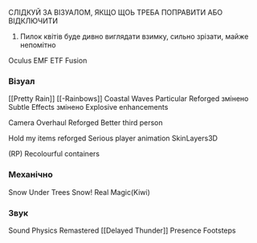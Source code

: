 
СЛІДКУЙ ЗА ВІЗУАЛОМ, ЯКЩО ЩОЬ ТРЕБА ПОПРАВИТИ АБО ВІДКЛЮЧИТИ
1) Пилок квітів буде дивно виглядати взимку, сильно зрізати, майже непомітно

Oculus
EMF
ETF
Fusion
### Візуал
[[Pretty Rain]]
[[-Rainbows]]
Coastal Waves
Particular Reforged змінено
Subtle Effects змінено
Explosive enhancements

Camera Overhaul Reforged
Better third person

Hold my items reforged
Serious player animation
SkinLayers3D

(RP) Recolourful containers
### Механічно
Snow Under Trees
Snow! Real Magic(Kiwi)
### Звук
Sound Physics Remastered
[[Delayed Thunder]]
Presence Footsteps